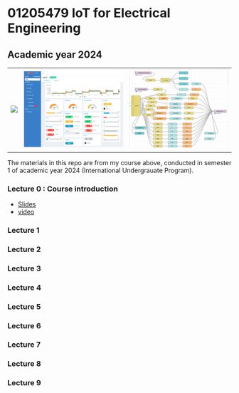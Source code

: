 # 01205479 IoT for Electrical Engineering

## Academic year 2024

<table>
<tr>
<td><img src="figP5_1png.png" width=300 /></td>
<td><img src="dashboard_w_feed.png" width=300 /></td>
<td><img src="lag3_complete_flow_workarea.png" width=300 /></td>
</tr>
  
</table>


The materials in this repo are from my course above, conducted in semester 1 of academic year 2024 
(International Undergrauate Program).

### Lecture 0 : Course introduction

<ul>
<li /><a href="/lecture0/eeiot24_lect0.pdf">Slides</a>
<li /><a href="https://drive.google.com/file/d/103Xyqa3QNfqqRnlNlEcRSFPlgwezopyK/view?usp=drive_link">video</a>
</ul>

### Lecture 1

### Lecture 2

### Lecture 3

### Lecture 4

### Lecture 5

### Lecture 6

### Lecture 7

### Lecture 8

### Lecture 9







